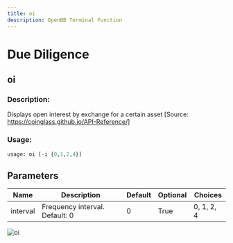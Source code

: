 ```yaml
---
title: oi
description: OpenBB Terminal Function
---
```


# Due Diligence

## oi

### Description: 

Displays open interest by exchange for a certain asset [Source: https://coinglass.github.io/API-Reference/]

### Usage: 
```python
usage: oi [-i {0,1,2,4}]
```

## Parameters

| Name | Description | Default | Optional | Choices |
| ---- | ----------- | ------- | -------- | ------- |
| interval | Frequency interval. Default: 0 | 0 | True | 0, 1, 2, 4 |


![oi](https://user-images.githubusercontent.com/46355364/154086745-17c2b33a-e1bf-40b1-8ac8-3422fe081e96.png)


